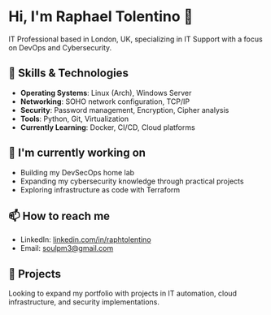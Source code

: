 # Hi, I'm Raphael Tolentino 👋

IT Professional based in London, UK, specializing in IT Support with a focus on DevOps and Cybersecurity.

## 🔧 Skills & Technologies
- **Operating Systems**: Linux (Arch), Windows Server
- **Networking**: SOHO network configuration, TCP/IP
- **Security**: Password management, Encryption, Cipher analysis
- **Tools**: Python, Git, Virtualization
- **Currently Learning**: Docker, CI/CD, Cloud platforms

## 🌱 I'm currently working on
- Building my DevSecOps home lab
- Expanding my cybersecurity knowledge through practical projects
- Exploring infrastructure as code with Terraform

## 📫 How to reach me
- LinkedIn: [linkedin.com/in/raphtolentino](https://linkedin.com/in/raphtolentino)
- Email: soulpm3@gmail.com

## 🚀 Projects
Looking to expand my portfolio with projects in IT automation, cloud infrastructure, and security implementations.
